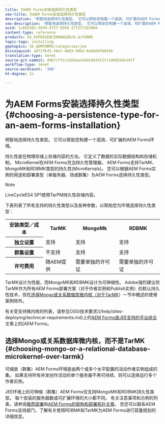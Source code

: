 ```yaml
---
title: 为AEM Forms安装选择持久性类型
seo-title: 为AEM Forms安装选择持久性类型
description: '明智地选择持久性类型。 它可以帮助您构建一个高效、可扩展的AEM Forms环境。 '
seo-description: '明智地选择持久性类型。 它可以帮助您构建一个高效、可扩展的AEM Forms环境。 '
uuid: 1c692502-5039-4757-9358-1772772b3904
content-type: reference
products: SG_EXPERIENCEMANAGER/6.4/FORMS
topic-tags: installing
geptopics: SG_AEMFORMS/categories/jee
discoiquuid: a972fb35-38a7-4b83-99bd-6a6dddf8043b
translation-type: tm+mt
source-git-commit: 49b7cff2c1583ee1eb929434f27c1989558e197f
workflow-type: tm+mt
source-wordcount: '398'
ht-degree: 1%

---
```



# 为AEM Forms安装选择持久性类型{#choosing-a-persistence-type-for-an-aem-forms-installation}

明智地选择持久性类型。 它可以帮助您构建一个高效、可扩展的AEM Forms环境。

持久性是在物理存储上存储内容的方法。 它定义了数据的实际数据结构和存储机制。 MicroKernel在AEM Forms充当持久性管理器。 AEM Forms支持TarMK、MongoMK和RDBMK类型的持久性(MicroKernals)。 您可以根据AEM Forms实例的用途和部署类型（单服务器、场或群集）为AEM Forms选择持久性类型。

>[!NOTE]
>
>LiveCycleES4 SP1使用TarPM持久性存储内容。

下表列表了所有支持的持久性类型以及各种参数，以帮助您为环境选择持久性类型：

<table> 
 <tbody>
  <tr>
   <th><strong>安装类型／成本</strong></th> 
   <th><strong>TarMK</strong></th> 
   <th><strong>MongoMk</strong></th> 
   <th><strong>RDBMK</strong></th> 
  </tr>
  <tr>
   <th><strong>独立设置</strong></th> 
   <td>支持<br /> </td> 
   <td>支持</td> 
   <td>支持</td> 
  </tr>
  <tr>
   <th><strong>群集设置</strong></th> 
   <td>不支持</td> 
   <td>支持</td> 
   <td>支持</td> 
  </tr>
  <tr>
   <th><strong>许可费用</strong></th> 
   <td>随AEM提供 </td> 
   <td>需要单独的许可证</td> 
   <td>需要单独的许可证</td> 
  </tr>
 </tbody>
</table>

TarMK设计为性能，而MongoMK和RDBMK设计为可伸缩性。 Adobe强烈建议将TarMK作为所有AEM Forms部署方案（对于作者实例和Publish实例）的默认持久性技术，但在[选择Mongo或关系数据库微内核（对于TarMK](#p-choosing-mongo-or-a-relational-database-microkernel-over-tarmk-p)）一节中概述的使用案例除外。

有关受支持微内核的列表，请参见OSGi技术要求](/help/sites-deploying/technical-requirements.md)上的[AEM Forms或JEE支持的平台组合](/help/forms/using/aem-forms-jee-supported-platforms.md)文章上的[AEM Forms。

## 选择Mongo或关系数据库微内核，而不是TarMK {#choosing-mongo-or-a-relational-database-microkernel-over-tarmk}

可缩放（群集）AEM Forms环境是由两个或多个水平配置的活动作者实例组成的集。 如果支持所有并发创作活动的单个服务器不再可持续，则可以选择运行多个作者实例。

JEE环境上的可伸缩（群集）AEM Forms仅支持MongoMK和RDBMK持久性类型。 每个安装的服务器数或可扩展环境的大小都不同。 有关注意事项和示例的列表，请参阅[推荐部署](/help/sites-deploying/recommended-deploys.md)和[AEM Forms的架构和部署拓扑文章](/help/forms/using/aem-forms-architecture-deployment.md)。 您还可以联系AEM Forms支持部门，了解有关使用RDBMK和TarMK为AEM Forms进行容量规划的详细信息。
